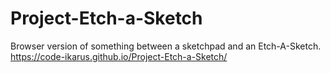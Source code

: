# Project-Etch-a-Sketch
Browser version of something between a sketchpad and an Etch-A-Sketch.
https://code-ikarus.github.io/Project-Etch-a-Sketch/
